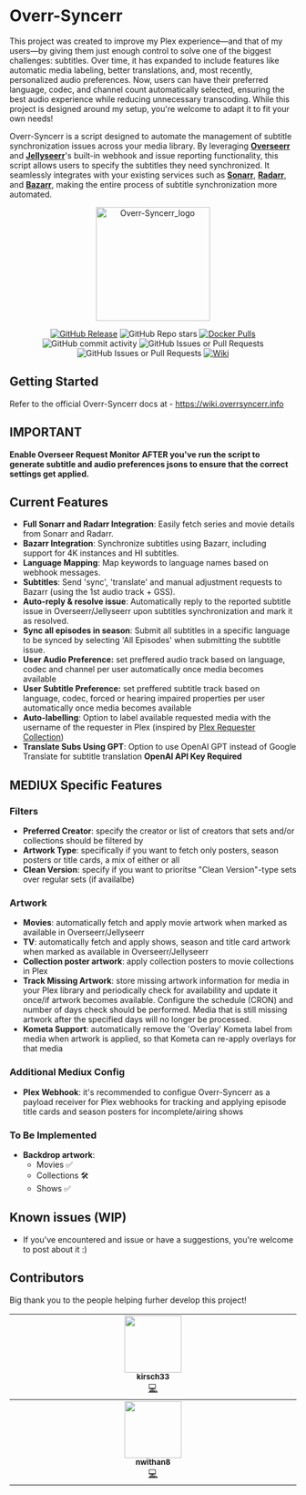 # Overr-Syncerr

This project was created to improve my Plex experience—and that of my users—by giving them just enough control to solve one of the biggest challenges: subtitles. Over time, it has expanded to include features like automatic media labeling, better translations, and, most recently, personalized audio preferences. Now, users can have their preferred language, codec, and channel count automatically selected, ensuring the best audio experience while reducing unnecessary transcoding.
While this project is designed around my setup, you're welcome to adapt it to fit your own needs!

Overr-Syncerr is a script designed to automate the management of subtitle synchronization issues across your media library. By leveraging **[Overseerr](https://overseerr.dev)** and **[Jellyseerr](https://github.com/Fallenbagel/jellyseerr)**'s built-in webhook and issue reporting functionality, this script allows users to specify the subtitles they need synchronized. It seamlessly integrates with your existing services such as **[Sonarr](https://sonarr.tv/)**, **[Radarr](https://radarr.video/)**, and **[Bazarr](https://www.bazarr.media)**, making the entire process of subtitle synchronization more automated.

<p align="center">
  <img src="https://github.com/user-attachments/assets/3e44a171-67f8-47f5-b7f3-4fedbf0756c1" alt="Overr-Syncerr_logo" width="200">
</p>

<p align="center" >
  <a href="https://github.com/gssariev/overr-syncerr/releases"><img alt="GitHub Release" src="https://img.shields.io/github/v/release/gssariev/overr-syncerr?style=flat&logo=github&logoColor=white&label=Latest%20Release"></a>
  <picture><img alt="GitHub Repo stars" src="https://img.shields.io/github/stars/gssariev/overr-syncerr?style=flat&logo=github&logoColor=white&label=Stars"></picture>
  <a href="https://hub.docker.com/r/gsariev/overr-syncerr"><img alt="Docker Pulls" src="https://img.shields.io/docker/pulls/gsariev/overr-syncerr?style=flat&logo=docker&logoColor=white&label=Docker%20Pulls"></a>
  <picture><img alt="GitHub commit activity" src="https://img.shields.io/github/commit-activity/m/gssariev/overr-syncerr?style=flat&logo=github&logoColor=white&label=Commits"></picture>
  <picture><img alt="GitHub Issues or Pull Requests" src="https://img.shields.io/github/issues-closed/gssariev/overr-syncerr?style=flat&logo=github&logoColor=white"></picture>
  <picture><img alt="GitHub Issues or Pull Requests" src="https://img.shields.io/github/issues/gssariev/overr-syncerr?style=flat&logo=github&logoColor=white"></picture>
  <a href="https://docs.overrsyncerr.info"><img alt="Wiki" src="https://img.shields.io/badge/docs-wiki-forestgreen"></a>
</p>

## Getting Started

Refer to the official Overr-Syncerr docs at - https://wiki.overrsyncerr.info

## IMPORTANT ##
**Enable Overseer Request Monitor **AFTER** you've run the script to generate subtitle and audio preferences jsons to ensure that the correct settings get applied.**

## Current Features

- **Full Sonarr and Radarr Integration**: Easily fetch series and movie details from Sonarr and Radarr.
- **Bazarr Integration**: Synchronize subtitles using Bazarr, including support for 4K instances and HI subtitles.
- **Language Mapping**: Map keywords to language names based on webhook messages.
- **Subtitles**: Send 'sync', 'translate' and manual adjustment requests to Bazarr (using the 1st audio track + GSS).
- **Auto-reply & resolve issue**: Automatically reply to the reported subtitle issue in Overseerr/Jellyseerr upon subtitles synchronization and mark it as resolved.
- **Sync all episodes in season**: Submit all subtitles in a specific language to be synced by selecting 'All Episodes' when submitting the subtitle issue.
- **User Audio Preference:** set preffered audio track based on language, codec and channel per user automatically once media becomes available
- **User Subtitle Preference:** set preffered subtitle track based on language, codec, forced or hearing impaired properties per user automatically once media becomes available
- **Auto-labelling**: Option to label available requested media with the username of the requester in Plex (inspired by [Plex Requester Collection](https://github.com/manybothans/plex-requester-collections))
- **Translate Subs Using GPT**: Option to use OpenAI GPT instead of Google Translate for subtitle translation **OpenAI API Key Required**

## MEDIUX Specific Features

### Filters
- **Preferred Creator**: specify the creator or list of creators that sets and/or collections should be filtered by
- **Artwork Type**: specifically if you want to fetch only posters, season posters or title cards, a mix of either or all
- **Clean Version**: specify if you want to prioritse "Clean Version"-type sets over regular sets (if availalbe)

### Artwork
- **Movies**: automatically fetch and apply movie artwork when marked as available in Overseerr/Jellyseerr
- **TV**: automatically fetch and apply shows, season and title card artwork when marked as available in Overseerr/Jellyseerr
- **Collection poster artwork**: apply collection posters to movie collections in Plex
- **Track Missing Artwork**: store missing artwork information for media in your Plex library and periodically check for availability and update it once/if artwork becomes available. Configure the schedule (CRON) and number of days check should be performed. Media that is still missing artwork after the specified days will no longer be processed.
- **Kometa Support**: automatically remove the 'Overlay' Kometa label from media when artwork is applied, so that Kometa can re-apply overlays for that media

### Additional Mediux Config
- **Plex Webhook**: it's recommended to configue Overr-Syncerr as a payload receiver for Plex webhooks for tracking and applying episode title cards and season posters for incomplete/airing shows

### To Be Implemented
- **Backdrop artwork**:
  - Movies ✅ 
  - Collections 🛠️
  - Shows ✅

## Known issues (WIP)

- If you've encountered and issue or have a suggestions, you're welcome to post about it :)

## Contributors

Big thank you to the people helping furher develop this project!

<!-- ALL-CONTRIBUTORS-LIST:START - Do not remove or modify this section -->
<!-- prettier-ignore-start -->
<!-- markdownlint-disable -->
<table>
  <tbody>
    <tr>
      <td align="center" valign="top" width="14.28%"><a href="https://github.com/kirsch33"><img src="https://avatars1.githubusercontent.com/u/37373320?v=4?s=100" width="100px;"/><br /><sub><b>kirsch33</b></sub></a><br /><a href="https://github.com/gssariev/overr-syncerr/tree/kirsch33-patch-1" title="Code">💻</a> </td> 
    </tr>
    </tbody>
<tbody>
    <tr>
      <td align="center" valign="top" width="14.28%"><a href="https://github.com/nwithan8"><img src="https://avatars.githubusercontent.com/u/17054780?v=4?s=100" width="100px;"/><br /><sub><b>nwithan8</b></sub></a><br /><a href="https://github.com/nwithan8/unraid_templates" title="Unraid Template">💻</a> </td> 
    </tr>
    </tbody>
  
</table>



   




